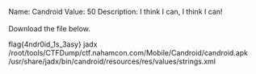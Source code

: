 Name: Candroid
Value: 50
Description: I think I can, I think I can! <br><br>Download the file below.

flag{4ndr0id_1s_3asy}
jadx /root/tools/CTFDump/ctf.nahamcon.com/Mobile/Candroid/candroid.apk
/usr/share/jadx/bin/candroid/resources/res/values/strings.xml
